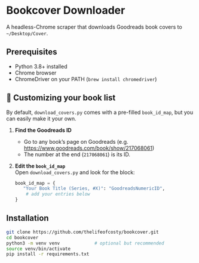 
# Bookcover Downloader

A headless-Chrome scraper that downloads Goodreads book covers to `~/Desktop/Cover`.

## Prerequisites

- Python 3.8+ installed  
- Chrome browser  
- ChromeDriver on your PATH (`brew install chromedriver`)

## 🔧 Customizing your book list

By default, `download_covers.py` comes with a pre-filled `book_id_map`, but you can easily make it your own.  

1. **Find the Goodreads ID**  
   - Go to any book’s page on Goodreads (e.g. https://www.goodreads.com/book/show/217068061)  
   - The number at the end (`217068061`) is its ID.  

2. **Edit the `book_id_map`**  
   Open `download_covers.py` and look for the block:

   ```python
   book_id_map = {
      "Your Book Title (Series, #X)": "GoodreadsNumericID",
       # add your entries below
   }

## Installation

```bash
git clone https://github.com/thelifeofcosty/bookcover.git
cd bookcover
python3 -m venv venv             # optional but recommended
source venv/bin/activate
pip install -r requirements.txt
